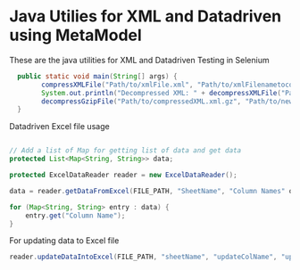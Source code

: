 # Java Utilies for XML and Datadriven using MetaModel
These are the java utilities for XML and Datadriven Testing in Selenium

```java
  public static void main(String[] args) {
		compressXMLFile("Path/to/xmlFile.xml", "Path/to/xmlFilenametocompress.xml.gz");
		System.out.println("Decompressed XML: " + decompressXMLFile("Path/to/compressedxmlfile.xml.gz"));
		decompressGzipFile("Path/to/compressedXML.xml.gz", "Path/to/newfile.xml");
  }

```

Datadriven Excel file usage

```java

// Add a list of Map for getting list of data and get data
protected List<Map<String, String>> data;

protected ExcelDataReader reader = new ExcelDataReader();

data = reader.getDataFromExcel(FILE_PATH, "SheetName", "Column Names" or "'*' for all", "Filter Name", "Filter Variable");

for (Map<String, String> entry : data) {
	entry.get("Column Name");
}
```
For updating data to Excel file

```java
reader.updateDataIntoExcel(FILE_PATH, "sheetName", "updateColName", "updateValue", "filterColumn", "filterVariable")
```
